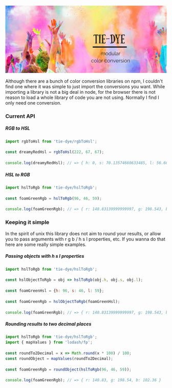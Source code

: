 ![tie-dye](https://raw.githubusercontent.com/supercrabtree/tie-dye/master/media/tie-dye-header.jpg)

Although there are a bunch of color conversion libraries on npm, I couldn't find one where it was simple to just import the conversions you want. While importing a library is not a big deal in node, for the browser there is not reason to load a whole library of code you are not using. Normally I find I only need one conversion.

### Current API

##### RGB to HSL

```js
import rgbToHsl from 'tie-dye/rgbToHsl';

const dreamyRedHsl = rgbToHsl(222, 67, 67);

console.log(dreamyRedHsl); // => { h: 0, s: 70.13574660633485, l: 56.666666666666664 }
```

##### HSL to RGB

```js
import hslToRgb from 'tie-dye/hslToRgb';

const foamGreenRgb = hslToRgb(96, 46, 59);

console.log(foamGreenRgb); // => { r: 140.83139999999997, g: 198.543, b: 102.35699999999997 }
```

### Keeping it simple 
In the spirit of unix this library does not aim to round your results, or allow you to pass arguments with r g b / h s l properties, etc. If you wanna do that here are some really simple examples.

##### Passing objects with h s l properties

```js
import hslToRgb from 'tie-dye/hslToRgb';

const hslObjectToRgb = obj => hslToRgb(obj.h, obj.s, obj.l);

const foamGreenHsl = {h: 96, s: 46, l: 59};

const foamGreenRgb = hslObjectToRgb(foamGreenHsl);

console.log(foamGreenRgb); // => { r: 140.83139999999997, g: 198.543, b: 102.35699999999997 }
```

##### Rounding results to two decimal places

```js
import hslToRgb from 'tie-dye/hslToRgb';
import { mapValues } from 'lodash/fp';

const roundTo2Decimal = x => Math.round(x * 100) / 100;
const roundObject = mapValues(roundTo2Decimal);

const foamGreenRgb = roundObject(hslToRgb(96, 46, 59));

console.log(foamGreenRgb); // => { r: 140.83, g: 198.54, b: 102.36 }
```

